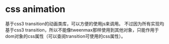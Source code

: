 css animation
============

基于css3 transition的动画类库，可以方便的使用js来调用。
不过因为所有实现均基于css3 transition，所以不能像tweenmax那样使用到其他对象，只能作用于dom对象的css属性（可以查阅transition可使用的css属性）。
